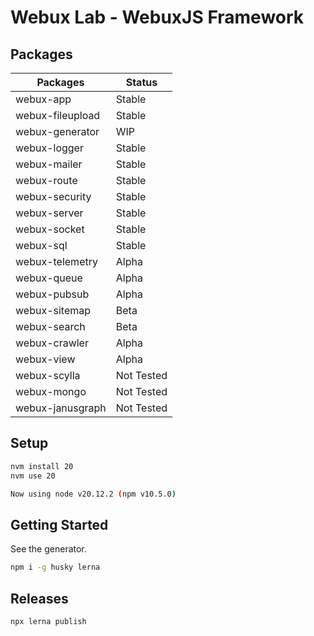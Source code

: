 # Webux Lab - WebuxJS Framework

## Packages

| Packages         | Status     |
| ---------------- | ---------- |
| webux-app        | Stable     |
| webux-fileupload | Stable     |
| webux-generator  | WIP        |
| webux-logger     | Stable     |
| webux-mailer     | Stable     |
| webux-route      | Stable     |
| webux-security   | Stable     |
| webux-server     | Stable     |
| webux-socket     | Stable     |
| webux-sql        | Stable     |
| webux-telemetry  | Alpha      |
| webux-queue      | Alpha      |
| webux-pubsub     | Alpha      |
| webux-sitemap    | Beta       |
| webux-search     | Beta       |
| webux-crawler    | Alpha      |
| webux-view       | Alpha      |
| webux-scylla     | Not Tested |
| webux-mongo      | Not Tested |
| webux-janusgraph | Not Tested |

## Setup

```bash
nvm install 20
nvm use 20

Now using node v20.12.2 (npm v10.5.0)
```

## Getting Started

See the generator.

```bash
npm i -g husky lerna
```

## Releases

```bash
npx lerna publish
```
